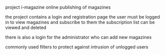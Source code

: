 project i-magazine
online publishing of magazines

the project contains a login and registration page
the user must be logged in to view magazines and subscribe to them
the subscription list can be viewed and deleted

there is also a login for the administrator who can add new magazines

commonly used filters to protect against intrusion of unlogged users